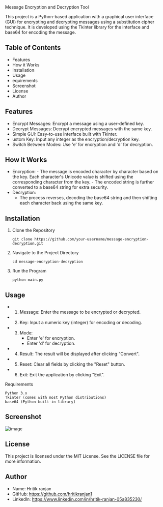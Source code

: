 Message Encryption and Decryption Tool

This project is a Python-based application with a graphical user interface (GUI) for encrypting and decrypting messages using a substitution cipher technique. It is developed using the Tkinter library for the interface and base64 for encoding the message.
## Table of Contents

- Features
- How it Works
- Installation
-  Usage
-  equirements
- Screenshot
- License
- Author

## Features

  - Encrypt Messages: Encrypt a message using a user-defined key.
  - Decrypt Messages: Decrypt encrypted messages with the same key.
  - Simple GUI: Easy-to-use interface built with Tkinter.
  - ustom Key: Input any integer as the encryption/decryption key.
  - Switch Between Modes: Use 'e' for encryption and 'd' for decryption.

## How it Works

 - Encryption:
        - The message is encoded character by character based on the key. Each character's Unicode value is shifted using the corresponding character from the key.
       -  The encoded string is further converted to a base64 string for extra security.
  -  Decryption:
       -  The process reverses, decoding the base64 string and then shifting each character back using the same key.
## Installation
1. Clone the Repository

       git clone https://github.com/your-username/message-encryption-decryption.git

2. Navigate to the Project Directory

       cd message-encryption-decryption

3. Run the Program

       python main.py

## Usage

  - 1. Message: Enter the message to be encrypted or decrypted.
  - 2. Key: Input a numeric key (integer) for encoding or decoding.
  - 3. Mode:
       - Enter 'e' for encryption.
       - Enter 'd' for decryption.
   - 4. Result: The result will be displayed after clicking "Convert".
   - 5. Reset: Clear all fields by clicking the "Reset" button.
   - 6. Exit: Exit the application by clicking "Exit".

Requirements

    Python 3.x
    Tkinter (comes with most Python distributions)
    base64 (Python built-in library)

## Screenshot

![image](https://github.com/user-attachments/assets/4d165f0a-b46f-4929-a1d2-d3e141125bdb)


## License

This project is licensed under the MIT License. See the LICENSE file for more information.
## Author

- Name: Hritik ranjan
- GitHub: https://github.com/hritikranjan1
- LinkedIn: https://www.linkedin.com/in/hritik-ranjan-05a835230/
